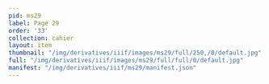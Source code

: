 ```yaml
---
pid: ms29
label: Page 29
order: '33'
collection: cahier
layout: item
thumbnail: "/img/derivatives/iiif/images/ms29/full/250,/0/default.jpg"
full: "/img/derivatives/iiif/images/ms29/full/full/0/default.jpg"
manifest: "/img/derivatives/iiif/ms29/manifest.json"
---
```

